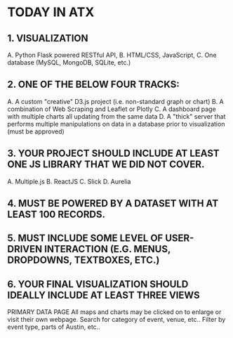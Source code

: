 # TODAY IN ATX
## 1.	VISUALIZATION
A.	Python Flask powered RESTful API, 
B.	HTML/CSS, JavaScript, 
C.	One database (MySQL, MongoDB, SQLite, etc.)
## 2.	ONE OF THE BELOW FOUR TRACKS: 
A.	A custom "creative" D3.js project (i.e. non-standard graph or chart)
B.	A combination of Web Scraping and Leaflet or Plotly
C.	A dashboard page with multiple charts all updating from the same data
D.	A "thick" server that performs multiple manipulations on data in a database prior to visualization (must be approved)
## 3.	YOUR PROJECT SHOULD INCLUDE AT LEAST ONE JS LIBRARY THAT WE DID NOT COVER.
A.	Multiple.js
B.	ReactJS
C.	Slick
D.	Aurelia
## 4.	MUST BE POWERED BY A DATASET WITH AT LEAST 100 RECORDS. 
## 5.	MUST INCLUDE SOME LEVEL OF USER-DRIVEN INTERACTION (E.G. MENUS, DROPDOWNS, TEXTBOXES, ETC.)
## 6.	YOUR FINAL VISUALIZATION SHOULD IDEALLY INCLUDE AT LEAST THREE VIEWS
PRIMARY DATA PAGE
All maps and charts may be clicked on to enlarge or visit their own webpage. Search for category of event, venue, etc.. Filter by event type, parts of Austin, etc..
